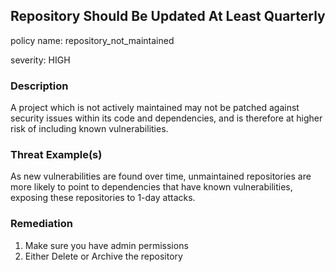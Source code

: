 
## Repository Should Be Updated At Least Quarterly
policy name: repository_not_maintained

severity: HIGH

### Description
A project which is not actively maintained may not be patched against security issues within its code and dependencies, and is therefore at higher risk of including known vulnerabilities.

### Threat Example(s)
As new vulnerabilities are found over time, unmaintained repositories are more likely to point to dependencies that have known vulnerabilities, exposing these repositories to 1-day attacks.



### Remediation
1. Make sure you have admin permissions
2. Either Delete or Archive the repository


